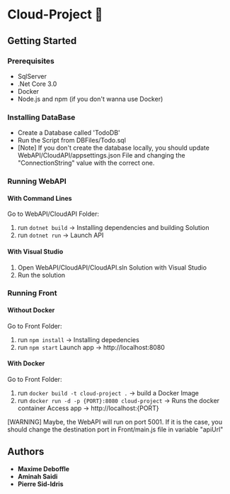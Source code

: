 # Cloud-Project 🍆

## Getting Started

### Prerequisites

 - SqlServer
 - .Net Core 3.0
 - Docker
 - Node.js and npm (if you don't wanna use Docker)

### Installing DataBase
 - Create a Database called 'TodoDB'
 - Run the Script from DBFiles/Todo.sql
 - [Note] If you don't create the database locally, you should update WebAPI/CloudAPI/appsettings.json File and changing the "ConnectionString" value with the correct one.
 
### Running WebAPI
#### With Command Lines
Go to WebAPI/CloudAPI Folder:
 1. run ```dotnet build``` -> Installing dependencies and building Solution
 2. run ```dotnet run``` -> Launch API
#### With Visual Studio
 1. Open WebAPI/CloudAPI/CloudAPI.sln Solution with Visual Studio
 2. Run the solution

### Running Front
#### Without Docker
Go to Front Folder:
 1. run ```npm install``` -> Installing depedencies
 2. run ```npm start``` Launch app -> http://localhost:8080
 
#### With Docker
Go to Front Folder:
 1. run ```docker build -t cloud-project .``` -> build a Docker Image
 2. run ```docker run -d -p {PORT}:8080 cloud-project``` -> Runs the docker container
 Access app -> http://localhost:{PORT}

[WARNING] Maybe, the WebAPI will run on port 5001. If it is the case, you should change the destination port in Front/main.js file in variable "apiUrl"

## Authors

* **Maxime Deboffle**
* **Aminah Saidi** 
* **Pierre Sid-Idris**
